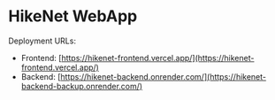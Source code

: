 # HikeNet WebApp

Deployment URLs:
- Frontend: [https://hikenet-frontend.vercel.app/](https://hikenet-frontend.vercel.app/)
- Backend: [https://hikenet-backend.onrender.com/](https://hikenet-backend-backup.onrender.com/)
